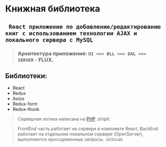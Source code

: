 # Книжная библиотека

 ## ``` React приложение по добавлению/редактированию книг с использованием технологии AJAX и локального сервера с MySQL```

> ### Архитектура приложения: `UI <=> BLL <=> DAL <=> SERVER` - **FLUX**.

## Библиотеки: 

- React
- Redux
- Axios
- Redux-form
- Redux-thunk


> Cерверная логика написана на [PHP](https://github.com/LevDomasnih/books-app-PHP) :shipit:

> FrontEnd часть работает на сервере в комплекте React, BackEnd работает на отдельном локальном сервере (OpenServer), выполняются кроссдоменные запросы. :octocat:
